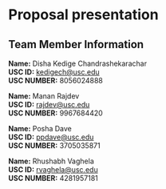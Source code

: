 # Proposal presentation

## Team Member Information  

**Name:** Disha Kedige Chandrashekarachar\
**USC ID:** kedigech@usc.edu\
**USC NUMBER:** 8056024888

**Name:** Manan Rajdev\
**USC ID:** rajdev@usc.edu\
**USC NUMBER:** 9967684420

**Name:** Posha Dave\
**USC ID:** ppdave@usc.edu\
**USC NUMBER:** 3705035871

**Name:** Rhushabh Vaghela\
**USC ID:** rvaghela@usc.edu\
**USC NUMBER:** 4281957181
